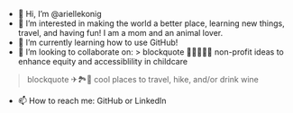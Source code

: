 - 👋 Hi, I’m @ariellekonig
- 👀 I’m interested in making the world a better place, learning new things, travel, and having fun! I am a mom and an animal lover.
- 🌱 I’m currently learning how to use GitHub!
- 💞️ I’m looking to collaborate on: > blockquote 👶🏿👶👶🏽 non-profit ideas to enhance equity and accessiblility in childcare
> blockquote ✈🏞🍷 cool places to travel, hike, and/or drink wine
- 📫 How to reach me: GitHub or LinkedIn
